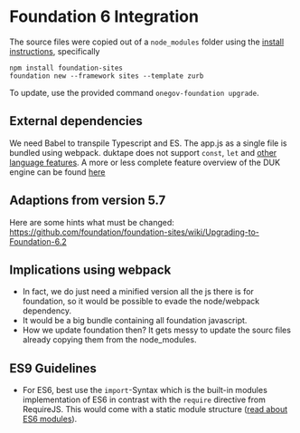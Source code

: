 # Foundation 6 Integration

The source files were copied out of a `node_modules` folder using the 
[install instructions](https://get.foundation/sites/docs/installation.html), specifically

    npm install foundation-sites
    foundation new --framework sites --template zurb
    
To update, use the provided command `onegov-foundation upgrade`.

    
## External dependencies

We need Babel to transpile Typescript and ES. The app.js as a single file is bundled using webpack.
duktape does not support `const`, `let` and [other language features](https://github.com/svaarala/duktape/issues/2179).
A more or less complete feature overview of the DUK engine can be found 
[here](https://kangax.github.io/compat-table/es6/#duktape2_3)

## Adaptions from version 5.7

Here are some hints what must be changed:
https://github.com/foundation/foundation-sites/wiki/Upgrading-to-Foundation-6.2


## Implications using webpack

- In fact, we do just need a minified version all the js there is for foundation, so it would be possible to evade
the node/webpack dependency.
- It would be a big bundle containing all foundation javascript.
- How we update foundation then? It gets messy to update the sourc files already copying them from the node_modules.

## ES9 Guidelines

- For ES6, best use the `import`-Syntax which is the built-in modules implementation of ES6 in contrast with
the `require` directive from RequireJS. This would come with a static module structure 
([read about ES6 modules](https://2ality.com/2014/09/es6-modules-final.html)). 